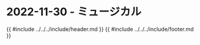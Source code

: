 # 2022-11-30 - ミュージカル

{{ #include ../../../include/header.md }}
{{ #include ../../../include/footer.md }}
